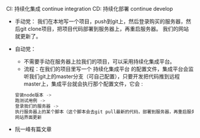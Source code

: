 CI: 持续化集成 continue integration
CD: 持续化部署 continue develop

- 手动党：
我们在本地写一个项目，push到git上，然后登录购买的服务器，然后git clone项目，把项目代码部署到服务器上，再重启服务器。 我们的网站就更新了。

- 自动党：
  - 不需要手动在服务器上拉我们的项目，可以采用持续化集成平台。
  - 流程：在我们的项目里写一个 持续化集成平台 的配置文件，集成平台会监听我们git上的master分支（可自己配置），只要开发把代码推到远程master上，集成平台就会执行那个配置文件，它会 :
  ```js
  安装node版本 ->
  跑测试用例 ->
  登录我们的服务器 ->
  执行服务器上的某个脚本（这个脚本会去git pull最新的代码，部署到服务器，再重启服务器，也就是之前一系列手动操作）->
  网站界面更新
  ```

- 阮一峰有篇文章